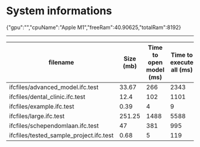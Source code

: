# System informations 
 {"gpu":"","cpuName":"Apple M1","freeRam":40.90625,"totalRam":8192}
 _________ 
| filename | Size (mb) | Time to open model (ms) | Time to execute all (ms) | Total ifc entities | Total meshes | Total geometries | total errors |
|-------|-------|-------|-------|-------|-------|-------|-------|
| ifcfiles/advanced_model.ifc.test | 33.67 | 266 | 2343 | 594374 | 6401 | 14120 | 0 |
 ifcfiles/dental_clinic.ifc.test | 12.4 | 102 | 1101 | 209259 | 2586 | 2626 | 176 |
 ifcfiles/example.ifc.test | 0.39 | 4 | 9 | 6487 | 115 | 119 | 0 |
 ifcfiles/large.ifc.test | 251.25 | 1488 | 5588 | 2153923 | 8701 | 9875 | 182 |
 ifcfiles/schependomlaan.ifc.test | 47 | 381 | 995 | 714485 | 3569 | 3643 | 7296 |
 ifcfiles/tested_sample_project.ifc.test | 0.68 | 5 | 119 | 14119 | 93 | 98 | 0 |
